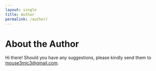 ```yaml
---
layout: single
title: Author
permalink: /author/
---
```


# About the Author
Hi there! Should you have any suggestions, please kindly send them to mouse3mic3@gmail.com.
